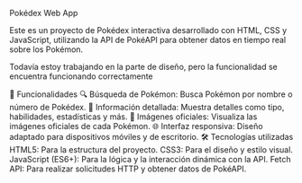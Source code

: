 Pokédex Web App

Este es un proyecto de Pokédex interactiva desarrollado con HTML, CSS y JavaScript, utilizando la API de PokéAPI para obtener datos en tiempo real sobre los Pokémon.

Todavía estoy trabajando en la parte de diseño, pero la funcionalidad se encuentra funcionando correctamente

🚀 Funcionalidades
🔍 Búsqueda de Pokémon: Busca Pokémon por nombre o número de Pokédex.
📜 Información detallada: Muestra detalles como tipo, habilidades, estadísticas y más.
📸 Imágenes oficiales: Visualiza las imágenes oficiales de cada Pokémon.
🌐 Interfaz responsiva: Diseño adaptado para dispositivos móviles y de escritorio.
🛠️ Tecnologías utilizadas
HTML5: Para la estructura del proyecto.
CSS3: Para el diseño y estilo visual.
JavaScript (ES6+): Para la lógica y la interacción dinámica con la API.
Fetch API: Para realizar solicitudes HTTP y obtener datos de PokéAPI.
